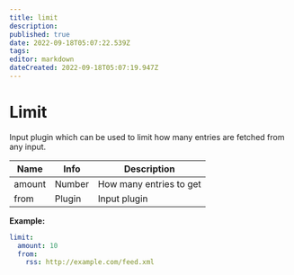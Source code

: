 ```yaml
---
title: limit
description: 
published: true
date: 2022-09-18T05:07:22.539Z
tags: 
editor: markdown
dateCreated: 2022-09-18T05:07:19.947Z
---
```


# Limit

Input plugin which can be used to limit how many entries are fetched from any input.

| **Name** | **Info** | **Description** |
| --- | --- | --- |
| amount | Number | How many entries to get |
| from | Plugin | Input plugin |

**Example:**

```yaml
limit:
  amount: 10
  from:
    rss: http://example.com/feed.xml
```

